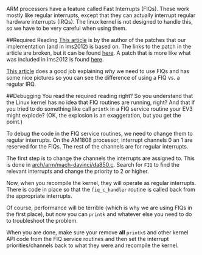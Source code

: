ARM processors have a feature called Fast Interrupts (FIQs). These work mostly like regular interrupts, except that they can actually interrupt regular hardware interrupts (IRQs). The linux kernel is not designed to handle this, so we have to be very careful when using them.

##Required Reading
[This article](http://warmcat.com/embedded%20linux/2007/09/17/at91rm9200-fiq-faq-and-simple-example-code-patch.html) is by the author of the patches that our implementation (and in lms2012) is based on. The links to the patch in the article are broken, but it can be found [here](http://svn.openmoko.org/branches/src/target/kernel/2.6.24.x/patches/introduce-fiq-basis.patch). A patch that is more like what was included in lms2012 is found [here](https://dev.openwrt.org/browser/trunk/target/linux/s3c24xx/patches-2.6.31/005-fiq_c_handler.patch?rev=17665).

[This article](http://free-electrons.com/blog/fiq-handlers-in-the-arm-linux-kernel/) does a good job explaining _why_ we need to use FIQs and has some nice pictures so you can see the difference of using a FIQ vs. a regular IRQ.

##Debugging
You read the required reading right? So you understand that the Linux kernel has no idea that FIQ routines are running, right? And that if you tried to do something like call ```printk``` in a FIQ service routine your EV3 might explode? (OK, the explosion is an exaggeration, but you get the point.)

To debug the code in the FIQ service routines, we need to change them to regular interrupts. On the AM1808 processor, interrupt channels 0 an 1 are reserved for the FIQs. The rest of the channels are for regular interrupts.

The first step is to change the channels the interrupts are assigned to. This is done in [arch/arm/mach-davinci/da850.c](blob/master/arch/arm/mach-davinci/da850.c). Search for ```FIQ``` to find the relevant interrupts and change the priority to 2 or higher.

Now, when you recompile the kernel, they will operate as regular interrupts. There is code in place so that the ```fiq_c_handler``` routine is called back from the appropriate interrupts.

Of course, performance will be terrible (which is why we are using FIQs in the first place), but now you can ```printk``` and whatever else you need to do to troubleshoot the problem.

When you are done, make sure your remove __all__ ```printk```s and other kernel API code from the FIQ service routines and then set the interrupt priorities/channels back to what they were and recompile the kernel.